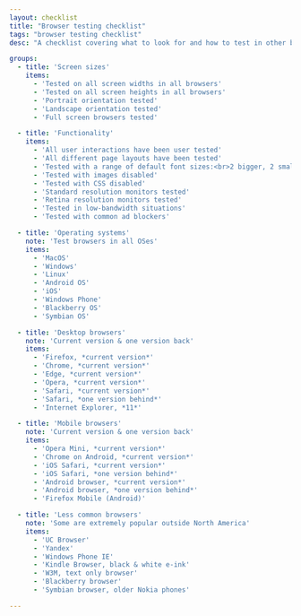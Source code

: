 ```yaml
---
layout: checklist
title: "Browser testing checklist"
tags: "browser testing checklist"
desc: "A checklist covering what to look for and how to test in other browsers."

groups:
  - title: 'Screen sizes'
    items:
      - 'Tested on all screen widths in all browsers'
      - 'Tested on all screen heights in all browsers'
      - 'Portrait orientation tested'
      - 'Landscape orientation tested'
      - 'Full screen browsers tested'

  - title: 'Functionality'
    items:
      - 'All user interactions have been user tested'
      - 'All different page layouts have been tested'
      - 'Tested with a range of default font sizes:<br>2 bigger, 2 smaller'
      - 'Tested with images disabled'
      - 'Tested with CSS disabled'
      - 'Standard resolution monitors tested'
      - 'Retina resolution monitors tested'
      - 'Tested in low-bandwidth situations'
      - 'Tested with common ad blockers'

  - title: 'Operating systems'
    note: 'Test browsers in all OSes'
    items:
      - 'MacOS'
      - 'Windows'
      - 'Linux'
      - 'Android OS'
      - 'iOS'
      - 'Windows Phone'
      - 'Blackberry OS'
      - 'Symbian OS'

  - title: 'Desktop browsers'
    note: 'Current version & one version back'
    items:
      - 'Firefox, *current version*'
      - 'Chrome, *current version*'
      - 'Edge, *current version*'
      - 'Opera, *current version*'
      - 'Safari, *current version*'
      - 'Safari, *one version behind*'
      - 'Internet Explorer, *11*'

  - title: 'Mobile browsers'
    note: 'Current version & one version back'
    items:
      - 'Opera Mini, *current version*'
      - 'Chrome on Android, *current version*'
      - 'iOS Safari, *current version*'
      - 'iOS Safari, *one version behind*'
      - 'Android browser, *current version*'
      - 'Android browser, *one version behind*'
      - 'Firefox Mobile (Android)'

  - title: 'Less common browsers'
    note: 'Some are extremely popular outside North America'
    items:
      - 'UC Browser'
      - 'Yandex'
      - 'Windows Phone IE'
      - 'Kindle Browser, black & white e-ink'
      - 'W3M, text only browser'
      - 'Blackberry browser'
      - 'Symbian browser, older Nokia phones'

---
```

